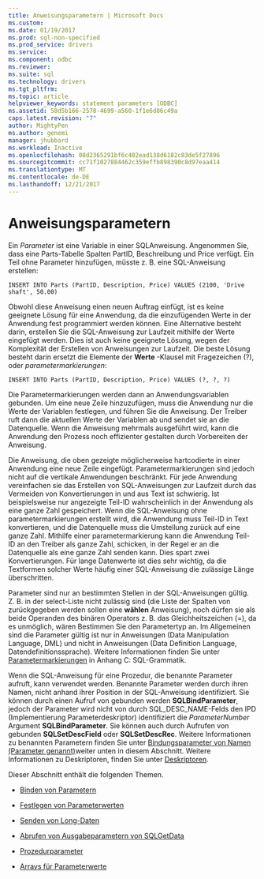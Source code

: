 ```yaml
---
title: Anweisungsparametern | Microsoft Docs
ms.custom: 
ms.date: 01/19/2017
ms.prod: sql-non-specified
ms.prod_service: drivers
ms.service: 
ms.component: odbc
ms.reviewer: 
ms.suite: sql
ms.technology: drivers
ms.tgt_pltfrm: 
ms.topic: article
helpviewer_keywords: statement parameters [ODBC]
ms.assetid: 58d5b166-2578-4699-a560-1f1e6d86c49a
caps.latest.revision: "7"
author: MightyPen
ms.author: genemi
manager: jhubbard
ms.workload: Inactive
ms.openlocfilehash: 08d2365291bf6c402ead138d6182c83de5f27896
ms.sourcegitcommit: cc71f1027884462c359effb898390c8d97eaa414
ms.translationtype: MT
ms.contentlocale: de-DE
ms.lasthandoff: 12/21/2017
---
```

# <a name="statement-parameters"></a>Anweisungsparametern
Ein *Parameter* ist eine Variable in einer SQL­Anweisung. Angenommen Sie, dass eine Parts-Tabelle Spalten PartID, Beschreibung und Price verfügt. Ein Teil ohne Parameter hinzufügen, müsste z. B. eine SQL-Anweisung erstellen:  
  
```  
INSERT INTO Parts (PartID, Description, Price) VALUES (2100, 'Drive shaft', 50.00)  
```  
  
 Obwohl diese Anweisung einen neuen Auftrag einfügt, ist es keine geeignete Lösung für eine Anwendung, da die einzufügenden Werte in der Anwendung fest programmiert werden können. Eine Alternative besteht darin, erstellen Sie die SQL-Anweisung zur Laufzeit mithilfe der Werte eingefügt werden. Dies ist auch keine geeignete Lösung, wegen der Komplexität der Erstellen von Anweisungen zur Laufzeit. Die beste Lösung besteht darin ersetzt die Elemente der **Werte** -Klausel mit Fragezeichen (?), oder *parametermarkierungen*:  
  
```  
INSERT INTO Parts (PartID, Description, Price) VALUES (?, ?, ?)  
```  
  
 Die Parametermarkierungen werden dann an Anwendungsvariablen gebunden. Um eine neue Zeile hinzuzufügen, muss die Anwendung nur die Werte der Variablen festlegen, und führen Sie die Anweisung. Der Treiber ruft dann die aktuellen Werte der Variablen ab und sendet sie an die Datenquelle. Wenn die Anweisung mehrmals ausgeführt wird, kann die Anwendung den Prozess noch effizienter gestalten durch Vorbereiten der Anweisung.  
  
 Die Anweisung, die oben gezeigte möglicherweise hartcodierte in einer Anwendung eine neue Zeile eingefügt. Parametermarkierungen sind jedoch nicht auf die vertikale Anwendungen beschränkt. Für jede Anwendung vereinfachen sie das Erstellen von SQL-Anweisungen zur Laufzeit durch das Vermeiden von Konvertierungen in und aus Text ist schwierig. Ist beispielsweise nur angezeigte Teil-ID wahrscheinlich in der Anwendung als eine ganze Zahl gespeichert. Wenn die SQL-Anweisung ohne parametermarkierungen erstellt wird, die Anwendung muss Teil-ID in Text konvertieren, und die Datenquelle muss die Umstellung zurück auf eine ganze Zahl. Mithilfe einer parametermarkierung kann die Anwendung Teil-ID an den Treiber als ganze Zahl, schicken, in der Regel er an die Datenquelle als eine ganze Zahl senden kann. Dies spart zwei Konvertierungen. Für lange Datenwerte ist dies sehr wichtig, da die Textformen solcher Werte häufig einer SQL-Anweisung die zulässige Länge überschritten.  
  
 Parameter sind nur an bestimmten Stellen in der SQL-Anweisungen gültig. Z. B. in der select-Liste nicht zulässig sind (die Liste der Spalten von zurückgegeben werden sollen eine **wählen** Anweisung), noch dürfen sie als beide Operanden des binären Operators z. B. das Gleichheitszeichen (=), da es unmöglich, wären Bestimmen Sie den Parametertyp an. Im Allgemeinen sind die Parameter gültig ist nur in Anweisungen (Data Manipulation Language, DML) und nicht in Anweisungen (Data Definition Language, Datendefinitionssprache). Weitere Informationen finden Sie unter [Parametermarkierungen](../../../odbc/reference/appendixes/parameter-markers.md) in Anhang C: SQL-Grammatik.  
  
 Wenn die SQL-Anweisung für eine Prozedur, die benannte Parameter aufruft, kann verwendet werden. Benannte Parameter werden durch ihren Namen, nicht anhand ihrer Position in der SQL-Anweisung identifiziert. Sie können durch einen Aufruf von gebunden werden **SQLBindParameter**, jedoch der Parameter wird nicht von durch SQL_DESC_NAME-Felds den IPD (Implementierung Parameterdeskriptor) identifiziert die *ParameterNumber* Argument **SQLBindParameter**. Sie können auch durch Aufrufen von gebunden **SQLSetDescField** oder **SQLSetDescRec**. Weitere Informationen zu benannten Parametern finden Sie unter [Bindungsparameter von Namen (Parameter genannt)](../../../odbc/reference/develop-app/binding-parameters-by-name-named-parameters.md)weiter unten in diesem Abschnitt. Weitere Informationen zu Deskriptoren, finden Sie unter [Deskriptoren](../../../odbc/reference/develop-app/descriptors.md).  
  
 Dieser Abschnitt enthält die folgenden Themen.  
  
-   [Binden von Parametern](../../../odbc/reference/develop-app/binding-parameters-odbc.md)  
  
-   [Festlegen von Parameterwerten](../../../odbc/reference/develop-app/setting-parameter-values.md)  
  
-   [Senden von Long-Daten](../../../odbc/reference/develop-app/sending-long-data.md)  
  
-   [Abrufen von Ausgabeparametern von SQLGetData](../../../odbc/reference/develop-app/retrieving-output-parameters-using-sqlgetdata.md)  
  
-   [Prozedurparameter](../../../odbc/reference/develop-app/procedure-parameters.md)  
  
-   [Arrays für Parameterwerte](../../../odbc/reference/develop-app/arrays-of-parameter-values.md)
